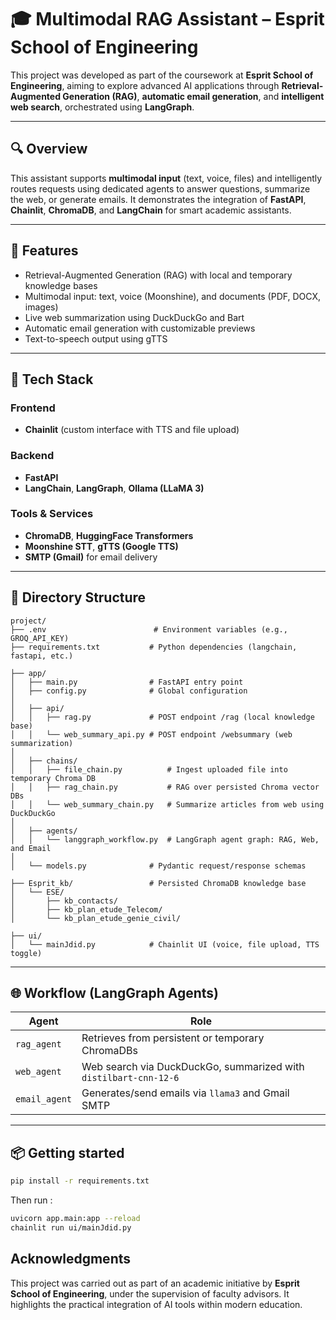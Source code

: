 # 🎓 Multimodal RAG Assistant – Esprit School of Engineering

This project was developed as part of the coursework at **Esprit School of Engineering**, aiming to explore advanced AI applications through **Retrieval-Augmented Generation (RAG)**, **automatic email generation**, and **intelligent web search**, orchestrated using **LangGraph**.

---

## 🔍 Overview

This assistant supports **multimodal input** (text, voice, files) and intelligently routes requests using dedicated agents to answer questions, summarize the web, or generate emails. It demonstrates the integration of **FastAPI**, **Chainlit**, **ChromaDB**, and **LangChain** for smart academic assistants.

---

## 🚀 Features

- Retrieval-Augmented Generation (RAG) with local and temporary knowledge bases
- Multimodal input: text, voice (Moonshine), and documents (PDF, DOCX, images)
- Live web summarization using DuckDuckGo and Bart
- Automatic email generation with customizable previews
- Text-to-speech output using gTTS

---

## 🧠 Tech Stack

### Frontend
- **Chainlit** (custom interface with TTS and file upload)

### Backend
- **FastAPI**
- **LangChain**, **LangGraph**, **Ollama (LLaMA 3)**

### Tools & Services
- **ChromaDB**, **HuggingFace Transformers**
- **Moonshine STT**, **gTTS (Google TTS)**
- **SMTP (Gmail)** for email delivery

---

## 📁 Directory Structure


```text
project/
├── .env                        # Environment variables (e.g., GROQ_API_KEY)
├── requirements.txt           # Python dependencies (langchain, fastapi, etc.)

├── app/
│   ├── main.py                # FastAPI entry point
│   ├── config.py              # Global configuration
│
│   ├── api/
│   │   ├── rag.py             # POST endpoint /rag (local knowledge base)
│   │   └── web_summary_api.py # POST endpoint /websummary (web summarization)
│
│   ├── chains/
│   │   ├── file_chain.py          # Ingest uploaded file into temporary Chroma DB
│   │   ├── rag_chain.py           # RAG over persisted Chroma vector DBs
│   │   └── web_summary_chain.py   # Summarize articles from web using DuckDuckGo
│
│   ├── agents/
│   │   └── langgraph_workflow.py  # LangGraph agent graph: RAG, Web, and Email
│
│   └── models.py              # Pydantic request/response schemas

├── Esprit_kb/                 # Persisted ChromaDB knowledge base
│   └── ESE/
│       ├── kb_contacts/
│       ├── kb_plan_etude_Telecom/
│       └── kb_plan_etude_genie_civil/

├── ui/
│   └── mainJdid.py            # Chainlit UI (voice, file upload, TTS toggle)
```

---

## 🌐 Workflow (LangGraph Agents)

| Agent         | Role                                                             |
|---------------|------------------------------------------------------------------|
| `rag_agent`   | Retrieves from persistent or temporary ChromaDBs                 |
| `web_agent`   | Web search via DuckDuckGo, summarized with `distilbart-cnn-12-6` |
| `email_agent` | Generates/send emails via `llama3` and Gmail SMTP               |



---


## 📦 Getting started

```bash
pip install -r requirements.txt
```
Then run :
```bash
uvicorn app.main:app --reload
chainlit run ui/mainJdid.py
```

## Acknowledgments

This project was carried out as part of an academic initiative by **Esprit School of Engineering**, under the supervision of faculty advisors. It highlights the practical integration of AI tools within modern education.

